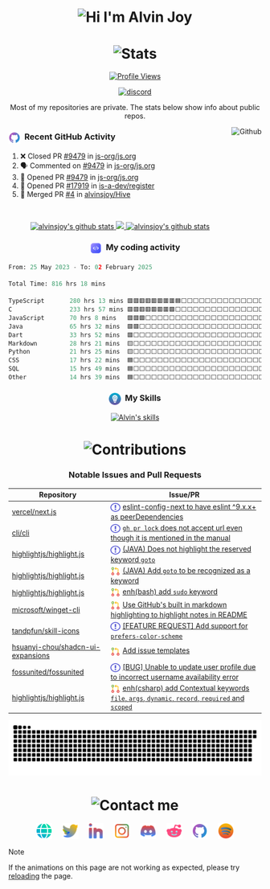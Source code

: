 <h1 align="center">
  <img alt="Hi I'm Alvin Joy" title="Hi" src="http://readme-typing-svg.herokuapp.com?font=Caveat&color=D300F7FF&size=60&pause=1000&center=true&vCenter=true&weight=700&width=800&height=70&lines=Hi%2C+I'm+Alvin+Joy;A+passionate+JavaScript+Developer">
</h1>
<h1 align="center">
  <img alt="Stats" title="Stats" src="https://readme-typing-svg.herokuapp.com/?font=Caveat&weight=500&size=30&pause=1000&center=true&vCenter=true&color=%8A51CD&width=380&height=45&lines=📊+Profile+Stats">
</h1>
<p align="center">
  <a href="https://github.com/alvinsjoy">
    <img alt="Profile Views" title="Profile Views" src="https://visitcount.itsvg.in/api?id=alvinsjoy&label=Profile%20Views&icon=2&pretty=true" />
  </a>
</p>
<p align="center">
  <a href="https://discord.com/users/825382504353234954">
    <picture>
      <source alt="discord" media="(prefers-color-scheme: dark)" srcset="https://discord.c99.nl/widget/theme-4/825382504353234954.png" >
      <img alt="discord" src="https://discord.c99.nl/widget/theme-5/825382504353234954.png" />
    </picture>
  </a>
</p>

<p align="center">
  Most of my repositories are private. The stats below show info about public repos.
</p>
<p>
  <a href="https://github.com/alvinsjoy">
    <img align="right" alt="Github" src="https://github-readme-stats.vercel.app/api/top-langs/?username=alvinsjoy&layout=compact&theme=tokyonight&hide_border=true&langs_count=8&count_private=true&show_icons=true" alt="alvinsjoy's github stats" height="200" />
  </a>
</p>
<h3 align="left"><img align="center" src="./assets/icons/github.png" alt="skills" height="24" width="24" />&nbsp;&nbsp;Recent GitHub Activity</h3>

<!--START_SECTION:activity-->
1. ❌ Closed PR [#9479](https://github.com/js-org/js.org/pull/9479) in [js-org/js.org](https://github.com/js-org/js.org)
2. 🗣 Commented on [#9479](https://github.com/js-org/js.org/pull/9479#issuecomment-2573613162) in [js-org/js.org](https://github.com/js-org/js.org)
3. 💪 Opened PR [#9479](https://github.com/js-org/js.org/pull/9479) in [js-org/js.org](https://github.com/js-org/js.org)
4. 💪 Opened PR [#17919](https://github.com/is-a-dev/register/pull/17919) in [is-a-dev/register](https://github.com/is-a-dev/register)
5. 🎉 Merged PR [#4](https://github.com/alvinsjoy/Hive/pull/4) in [alvinsjoy/Hive](https://github.com/alvinsjoy/Hive)
<!--END_SECTION:activity-->
<br>
<p align="center">
  <a href="https://github.com/alvinsjoy">
    <img src="https://streak-stats.demolab.com?user=alvinsjoy&theme=tokyonight&hide_border=true&currStreakNum=00EBE5&ring=EB5454&dates=B4EB57&fire=EB00D2&currStreakLabel=00EBE5&sideLabels=00EB54&sideNums=EBAF76&card_width=400" alt="alvinsjoy's github stats" height="200" />
  </a>
  <a href="https://github.com/alvinsjoy">
    <img src="https://github-readme-stats.vercel.app/api?username=alvinsjoy&show_icons=true&include_all_commits=true&count_private=true&show=discussions_started,discussions_answered&theme=tokyonight&hide_border=true" height="200" />
  </a>
  <a href="https://github.com/alvinsjoy">
    <img src="https://github-profile-trophy.vercel.app/?username=alvinsjoy&theme=tokyonight&no-frame=true&column=-1" alt="alvinsjoy's github stats" />
  </a>
</p>
<h3 align="center">
  <img align="center" src="./assets/icons/code.png" alt="code" height="24" width="24" />&nbsp;&nbsp;My coding activity
</h3>

<!--START_SECTION:waka-->

```py
From: 25 May 2023 - To: 02 February 2025

Total Time: 816 hrs 18 mins

TypeScript       280 hrs 13 mins 🟥🟥🟥🟥🟥🟥🟥🟥🟦⬜⬜⬜⬜⬜⬜⬜⬜⬜⬜⬜⬜⬜⬜⬜⬜   34.33 %
C                233 hrs 57 mins 🟥🟥🟥🟥🟥🟥🟥🟩⬜⬜⬜⬜⬜⬜⬜⬜⬜⬜⬜⬜⬜⬜⬜⬜⬜   28.66 %
JavaScript       70 hrs 8 mins   🟥🟥🟩⬜⬜⬜⬜⬜⬜⬜⬜⬜⬜⬜⬜⬜⬜⬜⬜⬜⬜⬜⬜⬜⬜   08.59 %
Java             65 hrs 32 mins  🟥🟥⬜⬜⬜⬜⬜⬜⬜⬜⬜⬜⬜⬜⬜⬜⬜⬜⬜⬜⬜⬜⬜⬜⬜   08.03 %
Dart             33 hrs 52 mins  🟥⬜⬜⬜⬜⬜⬜⬜⬜⬜⬜⬜⬜⬜⬜⬜⬜⬜⬜⬜⬜⬜⬜⬜⬜   04.15 %
Markdown         28 hrs 21 mins  🟨⬜⬜⬜⬜⬜⬜⬜⬜⬜⬜⬜⬜⬜⬜⬜⬜⬜⬜⬜⬜⬜⬜⬜⬜   03.47 %
Python           21 hrs 25 mins  🟨⬜⬜⬜⬜⬜⬜⬜⬜⬜⬜⬜⬜⬜⬜⬜⬜⬜⬜⬜⬜⬜⬜⬜⬜   02.62 %
CSS              17 hrs 22 mins  🟦⬜⬜⬜⬜⬜⬜⬜⬜⬜⬜⬜⬜⬜⬜⬜⬜⬜⬜⬜⬜⬜⬜⬜⬜   02.13 %
SQL              15 hrs 49 mins  🟦⬜⬜⬜⬜⬜⬜⬜⬜⬜⬜⬜⬜⬜⬜⬜⬜⬜⬜⬜⬜⬜⬜⬜⬜   01.94 %
Other            14 hrs 39 mins  🟦⬜⬜⬜⬜⬜⬜⬜⬜⬜⬜⬜⬜⬜⬜⬜⬜⬜⬜⬜⬜⬜⬜⬜⬜   01.80 %
```

<!--END_SECTION:waka-->

<h3 align="center">
  <img align="center" src="./assets/icons/skill.png" alt="skills" height="24" width="24" />&nbsp;&nbsp;My Skills
</h3>
<p align="center">
  <a href="https://github.com/alvinsjoy">
      <img alt="Alvin's skills" src="https://go-skill-icons.vercel.app/api/icons?i=c,java,python,html,css,javascript,typescript,nodejs,react,nextjs,tailwindcss,dart,flutter,git,githubactions,md,mysql,mongodb,postgresql,supabase&perline=10&theme=auto">
  </a>
</p>

<h1 align="center">
  <img alt="Contributions" title="Contributions" src="https://readme-typing-svg.herokuapp.com/?font=Caveat&weight=500&size=30&pause=1000&center=true&vCenter=true&color=F77171FF&lines=📝+GitHub+Contributions">
</h1>
<h3 align="center">Notable Issues and Pull Requests</h3>
<div align="center">
  
| Repository                                           | Issue/PR                               |
| -----------                                          | -----------                            |
| [vercel/next.js](https://github.com/vercel/next.js) | <img align="center" src="./assets/icons/issue.svg" alt="issue" height="20" width="20"/> [eslint-config-next to have eslint ^9.x.x+ as peerDependencies](https://github.com/vercel/next.js/issues/64853) |
| [cli/cli](https://github.com/cli/cli) |<img align="center" src="./assets/icons/issue.svg" alt="issue" height="20" width="20"/> [`gh pr lock` does not accept url even though it is mentioned in the manual](https://github.com/cli/cli/issues/8816) |
| [highlightjs/highlight.js](https://github.com/highlightjs/highlight.js) | <img align="center" src="./assets/icons/issue.svg" alt="issue" height="20" width="20"/> [(JAVA) Does not highlight the reserved keyword `goto`](https://github.com/highlightjs/highlight.js/issues/3962) |
| [highlightjs/highlight.js](https://github.com/highlightjs/highlight.js) | <img align="center" src="./assets/icons/pr.png" alt="pr" height="20" width="20"/> [(JAVA) Add `goto` to be recognized as a keyword](https://github.com/highlightjs/highlight.js/pull/3963) |
| [highlightjs/highlight.js](https://github.com/highlightjs/highlight.js) | <img align="center" src="./assets/icons/pr.png" alt="pr" height="20" width="20"/> [enh(bash) add `sudo` keyword](https://github.com/highlightjs/highlight.js/pull/3977) |
| [microsoft/winget-cli](https://github.com/microsoft/winget-cli) | <img align="center" src="./assets/icons/pr.png" alt="pr" height="20" width="20"/> [Use GitHub's built in markdown highlighting to highlight notes in README](https://github.com/microsoft/winget-cli/pull/4441)
| [tandpfun/skill-icons](https://github.com/tandpfun/skill-icons) | <img align="center" src="./assets/icons/issue.svg" alt="issue" height="20" width="20"/> [[FEATURE REQUEST] Add support for `prefers-color-scheme`](https://github.com/tandpfun/skill-icons/issues/986) |
| [hsuanyi-chou/shadcn-ui-expansions](https://github.com/hsuanyi-chou/shadcn-ui-expansions) | <img align="center" src="./assets/icons/pr.png" alt="pr" height="20" width="20"/> [Add issue templates](https://github.com/hsuanyi-chou/shadcn-ui-expansions/pull/94)
| [fossunited/fossunited](https://github.com/fossunited/fossunited) | <img align="center" src="./assets/icons/issue.svg" alt="issue" height="20" width="20"/> [[BUG] Unable to update user profile due to incorrect username availability error](https://github.com/fossunited/fossunited/issues/505)
| [highlightjs/highlight.js](https://github.com/highlightjs/highlight.js) | <img align="center" src="./assets/icons/pr.png" alt="pr" height="20" width="20"/> [enh(csharp) add Contextual keywords `file`, `args`, `dynamic`, `record`, `required` and `scoped`](https://github.com/highlightjs/highlight.js/pull/4087)
</div>
<p align="center">
  <a href="https://github.com/alvinsjoy">
    <picture>
      <source alt="github contribution grid snake animation" media="(prefers-color-scheme: dark)" srcset="https://raw.githubusercontent.com/alvinsjoy/alvinsjoy/output/github-contribution-grid-snake-dark.svg">
      <img alt="github contribution grid snake animation" src="https://raw.githubusercontent.com/alvinsjoy/alvinsjoy/output/github-contribution-grid-snake.svg">
    </picture>
  </a>
</p>
<h1 align="center">
  <img alt="Contact me" title="Contact" src="https://readme-typing-svg.herokuapp.com/?font=Caveat&weight=500&size=30&pause=1000&center=true&vCenter=true&color=%23F7B049&lines=🤙+Contact+me">
</h1>
<p align="center">
  <a href="https://alvinjoy.vercel.app" target="_blank"><img alt="Portfolio" title="Portfolio" height="32" width="32" src="./assets/icons/website.png"/></a>&nbsp;&nbsp;&nbsp;&nbsp;
  <a href="https://twitter.com/_alvinjoy_" target="_blank"><img alt="Twitter" title="Twitter" height="32" width="32" src="./assets/icons/twitter.svg"/></a>&nbsp;&nbsp;&nbsp;&nbsp;
  <a href="https://www.linkedin.com/in/alvinsjoy" target="_blank"><img alt="LinkedIn" title="LinkedIn" height="32" width="32" src="./assets/icons/linkedin.svg"/></a>&nbsp;&nbsp;&nbsp;&nbsp;
  <a href="https://instagram.com/_alvinjoy_" target="_blank"><img alt="Instagram" title="Instagram" height="32" width="32" src="./assets/icons/instagram.svg"/></a>&nbsp;&nbsp;&nbsp;&nbsp;
  <a href="https://discord.com/users/825382504353234954" target="_blank"><img alt="Discord" title="Discord" height="32" width="32" src="./assets/icons/discord.svg"/></a>&nbsp;&nbsp;&nbsp;&nbsp;
  <a href="https://reddit.com/u/alvinjoy" target="_blank"><img alt="Reddit" title="Reddit" height="32" width="32" src="./assets/icons/reddit.svg"/></a>&nbsp;&nbsp;&nbsp;&nbsp;
  <a href="https://github.com/alvinsjoy" target="_blank"><img alt="GitHub" title="GitHub" height="32" width="32" src="./assets/icons/github.png"/></a>&nbsp;&nbsp;&nbsp;&nbsp;
  <a href="https://open.spotify.com/user/lwsg3h1l2wm80gp22bfiv1npi" target="_blank"><img alt="Spotify" title="Spotify" height="32" width="32" src="./assets/icons/spotify.svg"/></a>
</p>

> [!NOTE]
> If the animations on this page are not working as expected, please try [reloading](https://github.com/alvinsjoy) the page.
